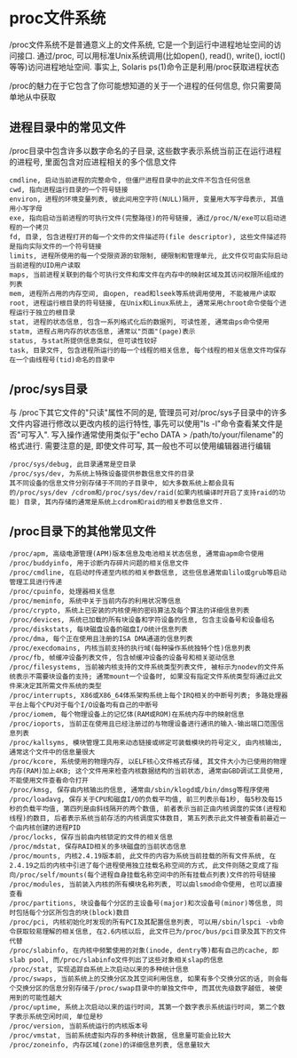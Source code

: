 # proc文件系统

/proc文件系统不是普通意义上的文件系统, 它是一个到运行中进程地址空间的访问接口. 通过/proc, 可以用标准Unix系统调用(比如open(), read(), write(), ioctl()等等)访问进程地址空间. 事实上, Solaris ps(1)命令正是利用/proc获取进程状态

/proc的魅力在于它包含了你可能想知道的关于一个进程的任何信息, 你只需要简单地从中获取

## 进程目录中的常见文件

/proc目录中包含许多以数字命名的子目录, 这些数字表示系统当前正在运行进程的进程号, 里面包含对应进程相关的多个信息文件

```
cmdline, 启动当前进程的完整命令, 但僵尸进程目录中的此文件不包含任何信息
cwd, 指向进程运行目录的一个符号链接
environ, 进程的环境变量列表, 彼此间用空字符(NULL)隔开, 变量用大写字母表示, 其值用小写字母
exe, 指向启动当前进程的可执行文件(完整路径)的符号链接, 通过/proc/N/exe可以启动进程的一个拷贝
fd, 目录, 包含进程打开的每一个文件的文件描述符(file descriptor), 这些文件描述符是指向实际文件的一个符号链接
limits, 进程所使用的每一个受限资源的软限制, 硬限制和管理单元, 此文件仅可由实际启动当前进程的UID用户读取
maps, 当前进程关联到的每个可执行文件和库文件在内存中的映射区域及其访问权限所组成的列表
mem, 进程所占用的内存空间, 由open, read和lseek等系统调用使用, 不能被用户读取
root, 进程运行根目录的符号链接, 在Unix和Linux系统上, 通常采用chroot命令使每个进程运行于独立的根目录
stat, 进程的状态信息, 包含一系列格式化后的数据列, 可读性差, 通常由ps命令使用
statm, 进程占用内存的状态信息, 通常以"页面"(page)表示
status, 与stat所提供信息类似, 但可读性较好
task, 目录文件, 包含进程所运行的每一个线程的相关信息, 每个线程的相关信息文件均保存在一个由线程号(tid)命名的目录中
```

## /proc/sys目录

与 /proc下其它文件的"只读"属性不同的是, 管理员可对/proc/sys子目录中的许多文件内容进行修改以更改内核的运行特性, 事先可以使用"ls -l"命令查看某文件是否"可写入". 写入操作通常使用类似于"echo  DATA > /path/to/your/filename"的格式进行. 需要注意的是, 即使文件可写, 其一般也不可以使用编辑器进行编辑

```
/proc/sys/debug, 此目录通常是空目录
/proc/sys/dev, 为系统上特殊设备提供参数信息文件的目录
其不同设备的信息文件分别存储于不同的子目录中, 如大多数系统上都会具有的/proc/sys/dev /cdrom和/proc/sys/dev/raid(如果内核编译时开启了支持raid的功能) 目录, 其内存储的通常是系统上cdrom和raid的相关参数信息文件. 
```

## /proc目录下的其他常见文件

```
/proc/apm, 高级电源管理(APM)版本信息及电池相关状态信息, 通常由apm命令使用
/proc/buddyinfo, 用于诊断内存碎片问题的相关信息文件
/proc/cmdline, 在启动时传递至内核的相关参数信息, 这些信息通常由lilo或grub等启动管理工具进行传递
/proc/cpuinfo, 处理器相关信息
/proc/meminfo, 系统中关于当前内存的利用状况等信息
/proc/crypto, 系统上已安装的内核使用的密码算法及每个算法的详细信息列表
/proc/devices, 系统已加载的所有块设备和字符设备的信息, 包含主设备号和设备组名
/proc/diskstats, 每块磁盘设备的磁盘I/O统计信息列表
/proc/dma, 每个正在使用且注册的ISA DMA通道的信息列表
/proc/execdomains, 内核当前支持的执行域(每种操作系统独特个性)信息列表
/proc/fb, 帧缓冲设备列表文件, 包含帧缓冲设备的设备号和相关驱动信息
/proc/filesystems, 当前被内核支持的文件系统类型列表文件, 被标示为nodev的文件系统表示不需要块设备的支持; 通常mount一个设备时, 如果没有指定文件系统类型将通过此文件来决定其所需文件系统的类型
/proc/interrupts, X86或X86_64体系架构系统上每个IRQ相关的中断号列表; 多路处理器平台上每个CPU对于每个I/O设备均有自己的中断号
/proc/iomem, 每个物理设备上的记忆体(RAM或ROM)在系统内存中的映射信息
/proc/ioports, 当前正在使用且已经注册过的与物理设备进行通讯的输入-输出端口范围信息列表
/proc/kallsyms, 模块管理工具用来动态链接或绑定可装载模块的符号定义, 由内核输出, 通常这个文件中的信息量很大
/proc/kcore, 系统使用的物理内存, 以ELF核心文件格式存储, 其文件大小为已使用的物理内存(RAM)加上4KB; 这个文件用来检查内核数据结构的当前状态, 通常由GBD调试工具使用, 不能使用文件查看命令打开
/proc/kmsg, 保存由内核输出的信息, 通常由/sbin/klogd或/bin/dmsg等程序使用
/proc/loadavg, 保存关于CPU和磁盘I/O的负载平均值, 前三列表示每1秒, 每5秒及每15秒的负载平均值, 第四列是由斜线隔开的两个数值, 前者表示当前正由内核调度的实体(进程和线程)的数目, 后者表示系统当前存活的内核调度实体数目, 第五列表示此文件被查看前最近一个由内核创建的进程PID
/proc/locks, 保存当前由内核锁定的文件的相关信息
/proc/mdstat, 保存RAID相关的多块磁盘的当前状态信息
/proc/mounts, 内核2.4.19版本前, 此文件的内容为系统当前挂载的所有文件系统, 在2.4.19之后的内核中引进了每个进程使用独立挂载名称空间的方式, 此文件则随之变成了指向/proc/self/mounts(每个进程自身挂载名称空间中的所有挂载点列表)文件的符号链接
/proc/modules, 当前装入内核的所有模块名称列表, 可以由lsmod命令使用, 也可以直接查看
/proc/partitions, 块设备每个分区的主设备号(major)和次设备号(minor)等信息, 同时包括每个分区所包含的块(block)数目
/proc/pci, 内核初始化时发现的所有PCI及其配置信息列表, 可以用/sbin/lspci -vb命令获取较易理解的相关信息, 在2.6内核以后, 此文件已为/proc/bus/pci目录及其下的文件代替
/proc/slabinfo, 在内核中频繁使用的对象(inode, dentry等)都有自己的cache, 即slab pool, 而/proc/slabinfo文件列出了这些对象相关slap的信息
/proc/stat, 实现追踪自系统上次启动以来的多种统计信息
/proc/swaps, 当前系统上的交换分区及其空间利用信息, 如果有多个交换分区的话, 则会每个交换分区的信息分别存储于/proc/swap目录中的单独文件中, 而其优先级数字越低, 被使用到的可能性越大
/proc/uptime, 系统上次启动以来的运行时间, 其第一个数字表示系统运行时间, 第二个数字表示系统空闲时间, 单位是秒
/proc/version, 当前系统运行的内核版本号
/proc/vmstat, 当前系统虚拟内存的多种统计数据, 信息量可能会比较大
/proc/zoneinfo, 内存区域(zone)的详细信息列表, 信息量较大
```

